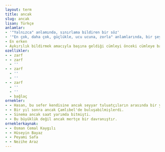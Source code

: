 ```yaml
---
layout: term
title: ancak
slug: ancak
lisan: Türkçe
anlamlar:
- '"Yalnızca" anlamında, sınırlama bildiren bir söz'
- '"En çok, daha çok, güçlükle, ucu ucuna, zorla" anlamlarında, bir şeyin daha çoğunun, ilerisinin olmadığını gösteren bir söz; anca, dar (I), gücün, olsa olsa'
- En erken
- Aykırılık bildirmek amacıyla başına geldiği cümleyi önceki cümleye bağlayan bir söz; lakin
ozellikler:
- - zarf
- - zarf
  - ''
- - zarf
  - ''
  - ''
- - zarf
  - ''
  - ''
  - bağlaç
ornekler:
- - Hasan, bu sefer kendisine ancak seyyar tuluatçıların arasında bir yer bulabildi.
- - Bir yıl sonra ancak Çamlıbel'de buluşabilmişlerdi.
- - Sinema ancak saat yarımda bitmişti.
- - Bu büyüklük değil ancak mertçe bir davranıştır.
orneklerkaynak:
- - Osman Cemal Kaygılı
- - Hüseyin Bayaz
- - Peyami Safa
- - Nezihe Araz
---
```

